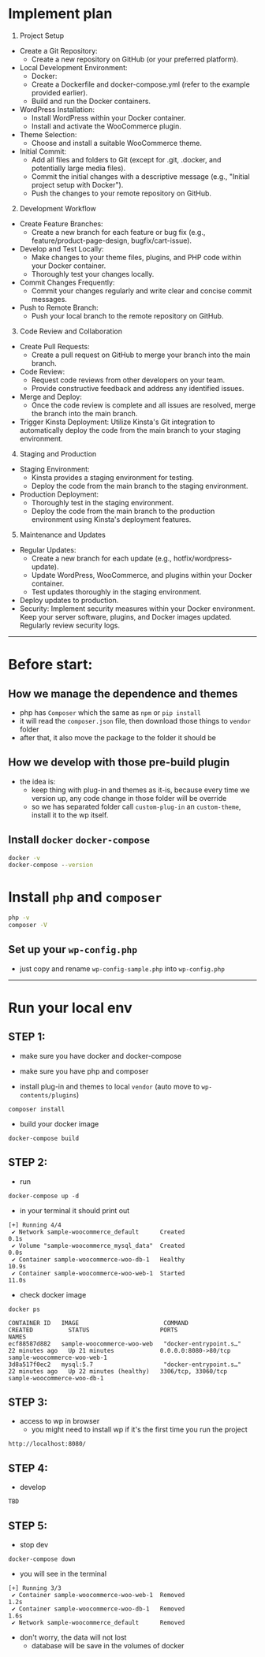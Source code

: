 # Implement plan

1. Project Setup

- Create a Git Repository:
  - Create a new repository on GitHub (or your preferred platform).
- Local Development Environment:
  - Docker:
  - Create a Dockerfile and docker-compose.yml (refer to the example provided earlier).
  - Build and run the Docker containers.
- WordPress Installation:
  - Install WordPress within your Docker container.
  - Install and activate the WooCommerce plugin.
- Theme Selection:
  - Choose and install a suitable WooCommerce theme.
- Initial Commit:
  - Add all files and folders to Git (except for .git, .docker, and potentially large media files).
  - Commit the initial changes with a descriptive message (e.g., "Initial project setup with Docker").
  - Push the changes to your remote repository on GitHub.

2. Development Workflow

- Create Feature Branches:
  - Create a new branch for each feature or bug fix (e.g., feature/product-page-design, bugfix/cart-issue).
- Develop and Test Locally:
  - Make changes to your theme files, plugins, and PHP code within your Docker container.
  - Thoroughly test your changes locally.
- Commit Changes Frequently:
  - Commit your changes regularly and write clear and concise commit messages.
- Push to Remote Branch:
  - Push your local branch to the remote repository on GitHub.

3. Code Review and Collaboration

- Create Pull Requests:
  - Create a pull request on GitHub to merge your branch into the main branch.
- Code Review:
  - Request code reviews from other developers on your team.
  - Provide constructive feedback and address any identified issues.
- Merge and Deploy:
  - Once the code review is complete and all issues are resolved, merge the branch into the main branch.
- Trigger Kinsta Deployment: Utilize Kinsta's Git integration to automatically deploy the code from the main branch to your staging environment.

4. Staging and Production

- Staging Environment:
  - Kinsta provides a staging environment for testing.
  - Deploy the code from the main branch to the staging environment.
- Production Deployment:
  - Thoroughly test in the staging environment.
  - Deploy the code from the main branch to the production environment using Kinsta's deployment features.

5. Maintenance and Updates

- Regular Updates:
    - Create a new branch for each update (e.g., hotfix/wordpress-update).
    - Update WordPress, WooCommerce, and plugins within your Docker container.
    - Test updates thoroughly in the staging environment.
- Deploy updates to production.
- Security:
Implement security measures within your Docker environment.
Keep your server software, plugins, and Docker images updated.
Regularly review security logs.

---
# Before start:

## How we manage the dependence and themes
- php has `Composer` which the same as `npm` or `pip install`
- it will read the `composer.json` file, then download those things to `vendor` folder
- after that, it also move the package to the folder it should be

## How we develop with those pre-build plugin
- the idea is:
  - keep thing with plug-in and themes as it-is, because every time we version up, any code change in those folder will be override
  - so we has separated folder call `custom-plug-in` an `custom-theme`, install it to the wp itself.

## Install `docker` `docker-compose`
```cmd
docker -v
docker-compose --version
```

# Install `php` and `composer`
```cmd
php -v
composer -V
```

## Set up your `wp-config.php`
- just copy and rename `wp-config-sample.php` into `wp-config.php`

---
# Run your local env

## STEP 1:
- make sure you have docker and docker-compose
- make sure you have php and composer

- install plug-in and themes to local `vendor` (auto move to `wp-contents/plugins`)
```
composer install
```

- build your docker image
```
docker-compose build
```

## STEP 2:
- run 
```
docker-compose up -d
```
- in your terminal it should print out 
```
[+] Running 4/4
 ✔ Network sample-woocommerce_default      Created                                                                                            0.1s 
 ✔ Volume "sample-woocommerce_mysql_data"  Created                                                                                            0.0s 
 ✔ Container sample-woocommerce-woo-db-1   Healthy                                                                                           10.9s 
 ✔ Container sample-woocommerce-woo-web-1  Started                                                                                           11.0s 
```
- check docker image
```
docker ps
```

```
CONTAINER ID   IMAGE                        COMMAND                  CREATED          STATUS                    PORTS                  NAMES
ecf88587d882   sample-woocommerce-woo-web   "docker-entrypoint.s…"   22 minutes ago   Up 21 minutes             0.0.0.0:8080->80/tcp   sample-woocommerce-woo-web-1
3d8a517f0ec2   mysql:5.7                    "docker-entrypoint.s…"   22 minutes ago   Up 22 minutes (healthy)   3306/tcp, 33060/tcp    sample-woocommerce-woo-db-1
```

## STEP 3:
- access to wp in browser
  - you might need to install wp if it's the first time you run the project
```
http://localhost:8080/
```

## STEP 4:
- develop
```
TBD
```

## STEP 5:
- stop dev
```
docker-compose down
```
- you will see in the terminal
```
[+] Running 3/3
 ✔ Container sample-woocommerce-woo-web-1  Removed                                                                                                                1.2s 
 ✔ Container sample-woocommerce-woo-db-1   Removed                                                                                                                1.6s 
 ✔ Network sample-woocommerce_default      Removed  
```
- don't worry, the data will not lost
  - database will be save in the volumes of docker